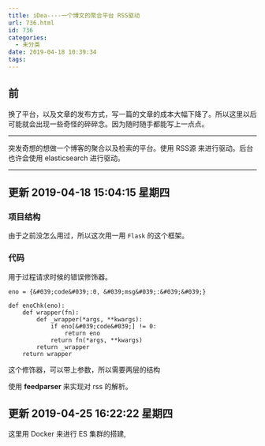 ```yaml
---
title: iDea----一个博文的聚合平台 RSS驱动
url: 736.html
id: 736
categories:
  - 未分类
date: 2019-04-18 10:39:34
tags:
---
```


前
-

换了平台，以及文章的发布方式，写一篇的文章的成本大幅下降了。所以这里以后可能就会出现一些奇怪的碎碎念。因为随时随手都能写上一点点。

* * *

突发奇想的想做一个博客的聚合以及检索的平台。使用 RSS源 来进行驱动。后台也许会使用 elasticsearch 进行驱动。

* * *

**更新 2019-04-18 15:04:15 星期四**
------------------------------

### 项目结构

由于之前没怎么用过，所以这次用一用 `Flask` 的这个框架。

### 代码

用于过程请求时候的错误修饰器。

    eno = {&#039;code&#039;:0, &#039;msg&#039;:&#039;&#039;}
    
    def enoChk(eno):
        def wrapper(fn):
            def _wrapper(*args, **kwargs):
                if eno[&#039;code&#039;] != 0:
                    return eno
                return fn(*args, **kwargs)
            return _wrapper
        return wrapper

这个修饰器，可以带上参数，所以需要两层的结构

使用 **feedparser** 来实现对 rss 的解析。

更新 2019-04-25 16:22:22 星期四
--------------------------

这里用 Docker 来进行 ES 集群的搭建,